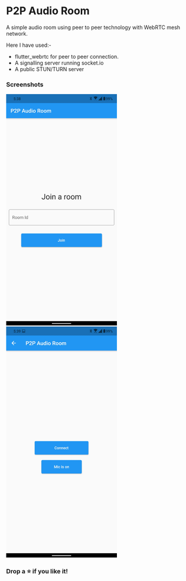 # P2P Audio Room

A simple audio room using peer to peer technology with WebRTC mesh network.

Here I have used:-
 - flutter_webrtc for peer to peer connection.
 - A signalling server running socket.io
 - A public STUN/TURN server

### Screenshots

<img src="./screenshots/ss1.jpg" alt="img1" width="300"/>  

<img src="./screenshots/ss2.jpg" alt="img1" width="300"/>

### Drop a ⭐ if you like it!